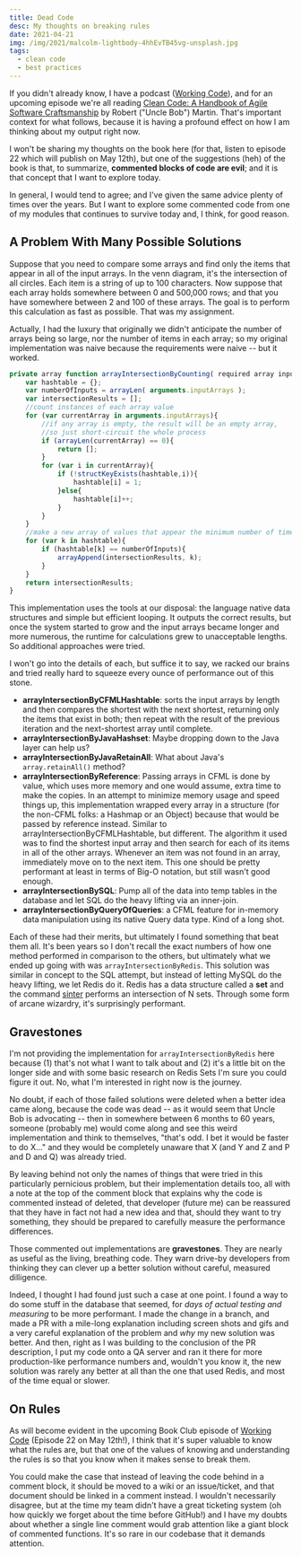 ```yaml
---
title: Dead Code
desc: My thoughts on breaking rules
date: 2021-04-21
img: /img/2021/malcolm-lightbody-4hhEvTB45vg-unsplash.jpg
tags:
  - clean code
  - best practices
---
```


If you didn't already know, I have a podcast ([Working Code][podcast]), and for an upcoming episode we're all reading [Clean Code: A Handbook of Agile Software Craftsmanship][clean-code] by Robert ("Uncle Bob") Martin. That's important context for what follows, because it is having a profound effect on how I am thinking about my output right now.

I won't be sharing my thoughts on the book here (for that, listen to episode 22 which will publish on May 12th), but one of the suggestions (heh) of the book is that, to summarize, **commented blocks of code are evil**; and it is that concept that I want to explore today.

In general, I would tend to agree; and I've given the same advice plenty of times over the years. But I want to explore some commented code from one of my modules that continues to survive today and, I think, for good reason.

## A Problem With Many Possible Solutions

Suppose that you need to compare some arrays and find only the items that appear in all of the input arrays. In the venn diagram, it's the intersection of all circles. Each item is a string of up to 100 characters. Now suppose that each array holds somewhere between 0 and 500,000 rows; and that you have somewhere between 2 and 100 of these arrays. The goal is to perform this calculation as fast as possible. That was my assignment.

Actually, I had the luxury that originally we didn't anticipate the number of arrays being so large, nor the number of items in each array; so my original implementation was naive because the requirements were naive -- but it worked.

```js
private array function arrayIntersectionByCounting( required array inputArrays ){
	var hashtable = {};
	var numberOfInputs = arrayLen( arguments.inputArrays );
	var intersectionResults = [];
	//count instances of each array value
	for (var currentArray in arguments.inputArrays){
		//if any array is empty, the result will be an empty array,
		//so just short-circuit the whole process
		if (arrayLen(currentArray) == 0){
			return [];
		}
		for (var i in currentArray){
			if (!structKeyExists(hashtable,i)){
				hashtable[i] = 1;
			}else{
				hashtable[i]++;
			}
		}
	}
	//make a new array of values that appear the minimum number of times
	for (var k in hashtable){
		if (hashtable[k] == numberOfInputs){
			arrayAppend(intersectionResults, k);
		}
	}
	return intersectionResults;
}
```

This implementation uses the tools at our disposal: the language native data structures and simple but efficient looping. It outputs the correct results, but once the system started to grow and the input arrays became longer and more numerous, the runtime for calculations grew to unacceptable lengths. So additional approaches were tried.

I won't go into the details of each, but suffice it to say, we racked our brains and tried really hard to squeeze every ounce of performance out of this stone.

- **arrayIntersectionByCFMLHashtable**: sorts the input arrays by length and then compares the shortest with the next shortest, returning only the items that exist in both; then repeat with the result of the previous iteration and the next-shortest array until complete.
- **arrayIntersectionByJavaHashset**: Maybe dropping down to the Java layer can help us?
- **arrayIntersectionByJavaRetainAll**: What about Java's `array.retainAll()` method?
- **arrayIntersectionByReference**: Passing arrays in CFML is done by value, which uses more memory and one would assume, extra time to make the copies. In an attempt to minimize memory usage and speed things up, this implementation wrapped every array in a structure (for the non-CFML folks: a Hashmap or an Object) because that would be passed by reference instead. Similar to arrayIntersectionByCFMLHashtable, but different. The algorithm it used was to find the shortest input array and then search for each of its items in all of the other arrays. Whenever an item was not found in an array, immediately move on to the next item. This one should be pretty performant at least in terms of Big-O notation, but still wasn't good enough.
- **arrayIntersectionBySQL**: Pump all of the data into temp tables in the database and let SQL do the heavy lifting via an inner-join.
- **arrayIntersectionByQueryOfQueries**: a CFML feature for in-memory data manipulation using its native Query data type. Kind of a long shot.

Each of these had their merits, but ultimately I found something that beat them all. It's been years so I don't recall the exact numbers of how one method performed in comparison to the others, but ultimately what we ended up going with was `arrayIntersectionByRedis`. This solution was similar in concept to the SQL attempt, but instead of letting MySQL do the heavy lifting, we let Redis do it. Redis has a data structure called a **set** and the command [sinter][sinter] performs an intersection of N sets. Through some form of arcane wizardry, it's surprisingly performant.

## Gravestones

I'm not providing the implementation for `arrayIntersectionByRedis` here because (1) that's not what I want to talk about and (2) it's a little bit on the longer side and with some basic research on Redis Sets I'm sure you could figure it out. No, what I'm interested in right now is the journey.

No doubt, if each of those failed solutions were deleted when a better idea came along, because the code was dead -- as it would seem that Uncle Bob is advocating -- then in somewhere between 6 months to 60 years, someone (probably me) would come along and see this weird implementation and think to themselves, "that's odd. I bet it would be faster to do X..." and they would be completely unaware that X (and Y and Z and P and D and Q) was already tried.

By leaving behind not only the names of things that were tried in this particularly pernicious problem, but their implementation details too, all with a note at the top of the comment block that explains why the code is commented instead of deleted, that developer (future me) can be reassured that they have in fact not had a new idea and that, should they want to try something, they should be prepared to carefully measure the performance differences.

Those commented out implementations are **gravestones**. They are nearly as useful as the living, breathing code. They warn drive-by developers from thinking they can clever up a better solution without careful, measured dilligence.

Indeed, I thought I had found just such a case at one point. I found a way to do some stuff in the database that seemed, for _days of actual testing and measuring_ to be more performant. I made the change in a branch, and made a PR with a mile-long explanation including screen shots and gifs and a very careful explanation of the problem and _why_ my new solution was better. And then, right as I was building to the conclusion of the PR description, I put my code onto a QA server and ran it there for more production-like performance numbers and, wouldn't you know it, the new solution was rarely any better at all than the one that used Redis, and most of the time equal or slower.

## On Rules

As will become evident in the upcoming Book Club episode of [Working Code][podcast] (Episode 22 on May 12th!), I think that it's super valuable to know what the rules are, but that one of the values of knowing and understanding the rules is so that you know when it makes sense to break them.

You could make the case that instead of leaving the code behind in a comment block, it should be moved to a wiki or an issue/ticket, and that document should be linked in a comment instead. I wouldn't necessarily disagree, but at the time my team didn't have a great ticketing system (oh how quickly we forget about the time before GitHub!) and I have my doubts about whether a single line comment would grab attention like a giant block of commented functions. It's so rare in our codebase that it demands attention.

[podcast]: https://workingcode.dev
[clean-code]: https://amzn.to/2RLc8tb
[sinter]: https://redis.io/commands/sinter

